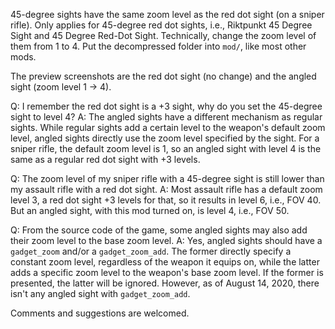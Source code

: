 45-degree sights have the same zoom level as the red dot sight (on a sniper rifle).
Only applies for 45-degree red dot sights, i.e., Riktpunkt 45 Degree Sight and 45 Degree Red-Dot Sight. 
Technically, change the zoom level of them from 1 to 4.
Put the decompressed folder into `mod/`, like most other mods.

The preview screenshots are the red dot sight (no change) and the angled sight (zoom level 1 -> 4).

Q: I remember the red dot sight is a +3 sight, why do you set the 45-degree sight to level 4?
A: The angled sights have a different mechanism as regular sights. While regular sights add a certain level to the weapon's default zoom level, angled sights directly use the zoom level specified by the sight. For a sniper rifle, the default zoom level is 1, so an angled sight with level 4 is the same as a regular red dot sight with +3 levels.

Q: The zoom level of my sniper rifle with a 45-degree sight is still lower than my assault rifle with a red dot sight.
A: Most assault rifle has a default zoom level 3, a red dot sight +3 levels for that, so it results in level 6, i.e., FOV 40. But an angled sight, with this mod turned on, is level 4, i.e., FOV 50.

Q: From the source code of the game, some angled sights may also add their zoom level to the base zoom level.
A: Yes, angled sights should have a `gadget_zoom` and/or a `gadget_zoom_add`. The former directly specify a constant zoom level, regardless of the weapon it equips on, while the latter adds a specific zoom level to the weapon's base zoom level. If the former is presented, the latter will be ignored. However, as of August 14, 2020, there isn't any angled sight with `gadget_zoom_add`.

Comments and suggestions are welcomed. 
